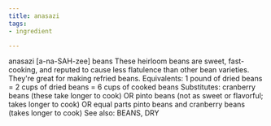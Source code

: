 ```yaml
---
title: anasazi
tags:
- ingredient

---
```

anasazi [a-na-SAH-zee] beans These heirloom beans are sweet, fast-cooking, and reputed to cause less flatulence than other bean varieties. They're great for making refried beans. Equivalents: 1 pound of dried beans = 2 cups of dried beans = 6 cups of cooked beans Substitutes: cranberry beans (these take longer to cook) OR pinto beans (not as sweet or flavorful; takes longer to cook) OR equal parts pinto beans and cranberry beans (takes longer to cook) See also: BEANS, DRY
